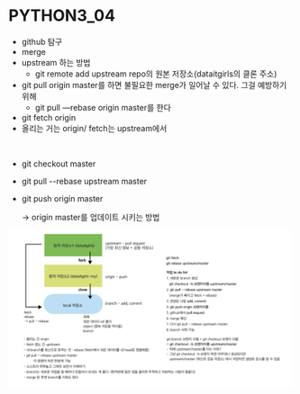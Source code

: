 # PYTHON3_04

- github 탐구
- merge
- upstream 하는 방법
    - git remote add upstream repo의 원본 저장소(dataitgirls의 클론 주소)
- git pull origin master를 하면 불필요한 merge가 일어날 수 있다. 그걸 예방하기 위해
    - git pull —rebase origin master를 한다
- git fetch origin
- 올리는 거는 origin/ fetch는 upstream에서


<br>

- git checkout master

- git pull --rebase upstream master

- git push origin master

    → origin master를 업데이트 시키는 방법 

![](github.png)